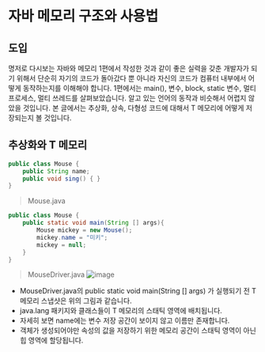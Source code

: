 # 자바 메모리 구조와 사용법

## 도입
  명저로 다시보는 자바와 메모리 1편에서 작성한 것과 같이 좋은 실력을 갖춘 개발자가 되기 위해서 단순히 자기의 코드가 돌아갔다 뿐 아니라 자신의 코드가 컴퓨터 내부에서 어떻게 동작하는지를 이해해야 합니다. 1편에서는 main(), 변수, block, static 변수, 멀티 프로세스, 멀티 쓰레드를 살펴보았습니다. 알고 있는 언어의 동작과 비슷해서 어렵지 않았을 것입니다. 본 글에서는 추상화, 상속, 다형성 코드에 대해서 T 메모리에 어떻게 저장되는지 볼 것입니다.


## 추상화와 T 메모리
```java
public class Mouse {
    public String name;
    public void sing() { }
}
```
> Mouse.java


```java
public class Mouse {
    public static void main(String [] args){
        Mouse mickey = new Mouse();
        mickey.name = "미키";
        mickey = null;
    }
}
```
> MouseDriver.java
![image](https://github.com/user-attachments/assets/f7d621e7-39ef-4d11-aa7e-676d3215ffcb)

- MouseDriver.java의 public static void main(String [] args) 가 실행되기 전 T 메모리 스냅샷은 위의 그림과 같습니다.
- java.lang 패키지와 클래스들이 T 메모리의 스태틱 영역에 배치됩니다.
- 자세히 보면 name에는 변수 저장 공간이 보이지 않고 이름만 존재합니다.
- 객체가 생성되어야만 속성의 값을 저장하기 위한 메모리 공간이 스태틱 영역이 아닌 힙 영역에 할당됩니다.

